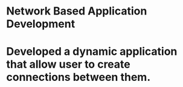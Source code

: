 # Network Based Application Development
# Developed a dynamic application that allow user to create connections between them. 
